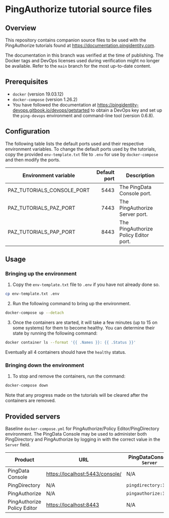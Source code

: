 # PingAuthorize tutorial source files

## Overview

This repository contains companion source files to be used with the PingAuthorize tutorials found at
<https://documentation.pingidentity.com>.

The documentation in this branch was verified at the time of publishing. The Docker tags and DevOps licenses used
during verification might no longer be available. Refer to the `main` branch for the most up-to-date content.  

## Prerequisites

* `docker` (version 19.03.12)
* `docker-compose` (version 1.26.2)
* You have followed the documentation at
  <https://pingidentity-devops.gitbook.io/devops/getstarted> to obtain a DevOps
  key and set up the `ping-devops` environment and command-line tool (version
  0.6.8).

## Configuration

The following table lists the default ports used and their respective environment variables. To change the default ports
used by the tutorials, copy the provided `env-template.txt` file to `.env` for use by `docker-compose` and then modify
the ports.

| Environment variable                  | Default port | Description                           |
| ------------------------------------- | -----------: | ------------------------------------- |
| PAZ\_TUTORIALS\_CONSOLE\_PORT         | 5443         | The PingData Console port.            |
| PAZ\_TUTORIALS\_PAZ\_PORT             | 7443         | The PingAuthorize Server port.        |
| PAZ\_TUTORIALS\_PAP\_PORT             | 8443         | The PingAuthorize Policy Editor port. |

## Usage

### Bringing up the environment

1. Copy the `env-template.txt` file to `.env` if you have not already done so.

```bash
cp env-template.txt .env
```

2. Run the following command to bring up the environment.

```bash
docker-compose up --detach
```

3. Once the containers are started, it will take a few minutes (up to 15 on some systems) for them to become
   healthy. You can determine their state by running the following command:

```bash
docker container ls --format '{{ .Names }}: {{ .Status }}'
```

Eventually all 4 containers should have the `healthy` status.

### Bringing down the environment

1. To stop and remove the containers, run the command:

```bash
docker-compose down
```

Note that any progress made on the tutorials will be cleared after the containers are removed.

## Provided servers

Baseline `docker-compose.yml` for PingAuthorize/Policy Editor/PingDirectory environment. The PingData Console may be 
used to administer both PingDirectory and PingAuthorize by logging in with the correct value in the `Server` field.

| Product                     | URL                                | PingDataConsole `Server`       | Username        | Password          |
| --------------------------- | ---------------------------------- | ------------------------------ | --------------- | ----------------- |
| PingData Console            | <https://localhost:5443/console/>  | N/A                            | N/A             | N/A               |
| PingDirectory               | N/A                                | `pingdirectory:1636`           | `administrator` | `2FederateM0re`   |
| PingAuthorize               | N/A                                | `pingauthorize:1636`           | `administrator` | `2FederateM0re`   |
| PingAuthorize Policy Editor | <https://localhost:8443>           | N/A                            | `admin`         | `password123`     |

